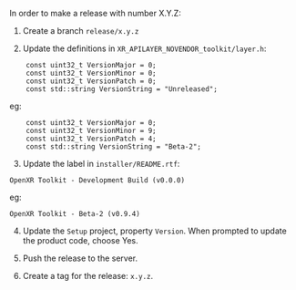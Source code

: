 In order to make a release with number X.Y.Z:

1) Create a branch `release/x.y.z`

2) Update the definitions in `XR_APILAYER_NOVENDOR_toolkit/layer.h`:

```
    const uint32_t VersionMajor = 0;
    const uint32_t VersionMinor = 0;
    const uint32_t VersionPatch = 0;
    const std::string VersionString = "Unreleased";
```

eg:

```
    const uint32_t VersionMajor = 0;
    const uint32_t VersionMinor = 9;
    const uint32_t VersionPatch = 4;
    const std::string VersionString = "Beta-2";
```

3) Update the label in `installer/README.rtf`:

```
OpenXR Toolkit - Development Build (v0.0.0)
```

eg:

```
OpenXR Toolkit - Beta-2 (v0.9.4)
```

4) Update the `Setup` project, property `Version`. When prompted to update the product code, choose Yes.

5) Push the release to the server.

6) Create a tag for the release: `x.y.z`.
